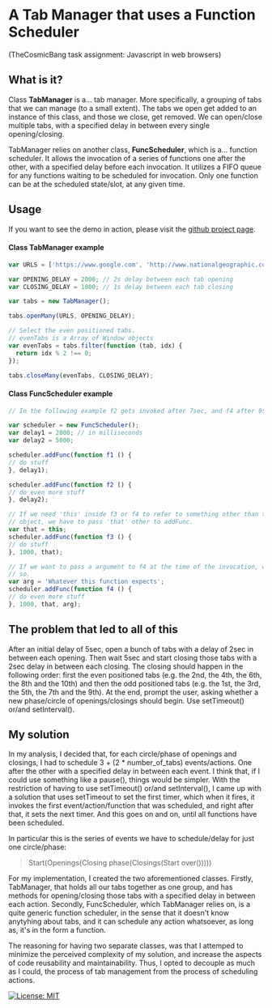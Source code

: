 # A Tab Manager that uses a Function Scheduler
(TheCosmicBang task assignment: Javascript in web browsers)

## What is it?
Class **TabManager** is a... tab manager. More specifically, a grouping of tabs that we can manage (to a small extent). The tabs we open get added to an instance of this class, and those we close, get removed. We can open/close multiple tabs, with a specified delay in between every single opening/closing.

TabManager relies on another class, **FuncScheduler**, which is a... function scheduler. It allows the invocation of a series of functions one after the other, with a specified delay before each invocation. It utilizes a FIFO queue for any functions waiting to be scheduled for invocation. Only one function can be at the scheduled state/slot, at any given time.

## Usage

If you want to see the demo in action, please visit the [github project page](http://www.nikosath.space/tab-manager/index.html).

#### Class TabManager example
```javascript
var URLS = ['https://www.google.com', 'http://www.nationalgeographic.com', 'http://cnn.com'];

var OPENING_DELAY = 2000; // 2s delay between each tab opening
var CLOSING_DELAY = 1000; // 1s delay between each tab closing

var tabs = new TabManager();

tabs.openMany(URLS, OPENING_DELAY);

// Select the even positioned tabs.
// evenTabs is a Array of Window objects
var evenTabs = tabs.filter(function (tab, idx) {
  return idx % 2 !== 0;
});

tabs.closeMany(evenTabs, CLOSING_DELAY);

```

#### Class FuncScheduler example
```javascript
// In the following example f2 gets invoked after 7sec, and f4 after 9sec

var scheduler = new FuncScheduler();
var delay1 = 2000; // in milliseconds
var delay2 = 5000;

scheduler.addFunc(function f1 () {
// do stuff
}, delay1);

scheduler.addFunc(function f2 () {
// do even more stuff
}, delay2);

// If we need 'this' inside f3 or f4 to refer to something other than the global
// object, we have to pass 'that' other to addFunc.
var that = this;
scheduler.addFunc(function f3 () {
// do stuff
}, 1000, that);

// If we want to pass a argument to f4 at the time of the invocation, we can do
// so.
var arg = 'Whatever this function expects';
scheduler.addFunc(function f4 () {
// do even more stuff
}, 1000, that, arg);
```

## The problem that led to all of this

After an initial delay of 5sec, open a bunch of tabs with a delay of 2sec in between each opening. Then wait 5sec and start closing those tabs with a 2sec delay in between each closing. The closing should happen in the following order: first the even positioned tabs (e.g. the 2nd, the 4th, the 6th, the 8th and the 10th) and then the odd positioned tabs (e.g. the 1st, the 3rd, the 5th, the 7th and the 9th). At the end, prompt the user, asking whether a new phase/circle of openings/closings should begin. Use setTimeout() or/and setInterval().

## My solution

In my analysis, I decided that, for each circle/phase of openings and closings, I had to schedule 3 + (2 * number_of_tabs) events/actions. One after the other with a specified delay in between each event. I think that, if I could use something like a pause(), things would be simpler. With the restriction of having to use setTimeout() or/and setInterval(), I came up with a solution that uses setTimeout to set the first timer, which when it fires, it invokes the first event/action/function that was scheduled, and right after that, it sets the next timer. And this goes on and on, until all functions have been scheduled.

In particular this is the series of events we have to schedule/delay for just one circle/phase:
> Start(Openings(Closing phase(Closings(Start over()))))

For my implementation, I created the two aforementioned classes. Firstly, TabManager, that holds all our tabs together as one group, and has methods for opening/closing those tabs with a specified delay in between each action. Secondly, FuncScheduler, which TabManager relies on, is a quite generic function scheduler, in the sense that it doesn't know anytyhing about tabs, and it can schedule any action whatsoever, as long as, it's in the form a function.

The reasoning for having two separate classes, was that I attemped to minimize the perceived complexity of my solution, and increase the aspects of code reusability and maintainability. Thus, I opted to decouple as much as I could, the process of tab management from the process of scheduling actions.

[![License: MIT](https://img.shields.io/badge/License-MIT-yellow.svg)](https://opensource.org/licenses/MIT)
